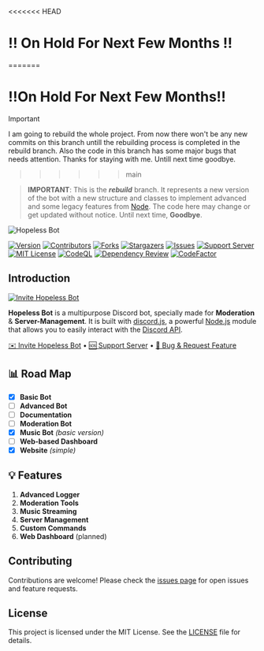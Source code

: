 <<<<<<< HEAD
# ‼️ On Hold For Next Few Months ‼️
=======
# ‼️On Hold For Next Few Months‼️

> [!IMPORTANT]
> I am going to rebuild the whole project. From now there won't be any new commits on this branch untill the rebuilding process is completed in the rebuild branch. Also the code in this branch has some major bugs that needs attention. Thanks for staying with me. Untill next time goodbye.
>>>>>>> main

> **IMPORTANT**: This is the **_rebuild_** branch. It represents a new version of the bot with a new structure and classes to implement advanced and some legacy features from [Node](https://github.com/theassassin0128/Node). The code here may change or get updated without notice. Until next time, **Goodbye**.

![Hopeless Bot](https://capsule-render.vercel.app/api?type=waving&color=gradient&height=200&section=header&text=HOPELESS%20BOT&fontSize=80&fontAlignY=35&animation=twinkling&fontColor=gradient)

[![Version][version-shield]][version-shield-link]
[![Contributors][contributors-shield]][contributors-url]
[![Forks][forks-shield]][forks-url]
[![Stargazers][stars-shield]][stars-url]
[![Issues][issues-shield]][issues-url]
[![Support Server][support-shield]][support-server]
[![MIT License][license-shield]][license-url]
[![CodeQL][codeql]][codeql-url]
[![Dependency Review][dependency-review]][dependency-review-url]
[![CodeFactor][code-factor]][code-factor-url]

## Introduction

[![Invite Hopeless Bot](./public/assets/profile.png)](https://discord.com/oauth2/authorize?client_id=1272259032098275358)

**Hopeless Bot** is a multipurpose Discord bot, specially made for **Moderation** & **Server-Management**. It is built with [discord.js](https://github.com/discordjs/discord.js), a powerful [Node.js](https://nodejs.org) module that allows you to easily interact with the [Discord API](https://discord.com/developers/docs/intro).

[✉️ Invite Hopeless Bot](https://discord.com/oauth2/authorize?client_id=1272259032098275358) • [🆘 Support Server](https://discord.gg/E6H9VvBdTk) • [📝 Bug & Request Feature](https://github.com/theassassin0128/Hopeless-Bot/issues)

## 📊 Road Map

- [x] **Basic Bot**
- [ ] **Advanced Bot**
- [ ] **Documentation**
- [ ] **Moderation Bot**
- [x] **Music Bot** _(basic version)_
- [ ] **Web-based Dashboard**
- [x] **Website** _(simple)_

## 💡 Features

1. **Advanced Logger**
2. **Moderation Tools**
3. **Music Streaming**
4. **Server Management**
5. **Custom Commands**
6. **Web Dashboard** (planned)

## Contributing

Contributions are welcome! Please check the [issues page](https://github.com/theassassin0128/Hopeless-Bot/issues) for open issues and feature requests.

## License

This project is licensed under the MIT License. See the [LICENSE](LICENSE) file for details.

[version-shield]: https://img.shields.io/github/package-json/v/theassassin0128/Hopeless-Bot
[version-shield-link]: https://github.com/theassassin0128/Hopeless-Bot
[contributors-shield]: https://img.shields.io/github/contributors/theassassin0128/Hopeless-Bot
[contributors-url]: https://github.com/theassassin0128/Hopeless-Bot/graphs/contributors
[forks-shield]: https://img.shields.io/github/forks/theassassin0128/Hopeless-Bot
[forks-url]: https://github.com/theassassin0128/Hopeless-Bot/network/members
[stars-shield]: https://img.shields.io/github/stars/theassassin0128/Hopeless-Bot
[stars-url]: https://github.com/theassassin0128/Hopeless-Bot/stargazers
[issues-shield]: https://img.shields.io/github/issues/theassassin0128/Hopeless-Bot
[issues-url]: https://github.com/theassassin0128/Hopeless-Bot/issues
[support-shield]: https://img.shields.io/discord/1054284394791178291?logo=discord&colorB=7289DA
[support-server]: https://discord.gg/E6H9VvBdTk
[license-shield]: https://img.shields.io/github/license/theassassin0128/Hopeless-Bot
[license-url]: https://github.com/theassassin0128/Hopeless-Bot/blob/main/LICENSE
[codeql]: https://github.com/theassassin0128/Hopeless-Bot/workflows/CodeQL/badge.svg
[codeql-url]: https://github.com/theassassin0128/Hopeless-Bot/actions?query=workflow%3ACodeQL
[dependency-review]: https://github.com/theassassin0128/Hopeless-Bot/workflows/Dependency%20Review/badge.svg
[dependency-review-url]: https://github.com/theassassin0128/Hopeless-Bot/actions?query=workflow%3A%22Dependency+Review%22
[code-factor]: https://img.shields.io/codefactor/grade/github/theassassin0128/Hopeless-Bot?logo=codefactor&logoColor=%23F44A6A
[code-factor-url]: https://www.codefactor.io/repository/github/theassassin0128/Hopeless-Bot
